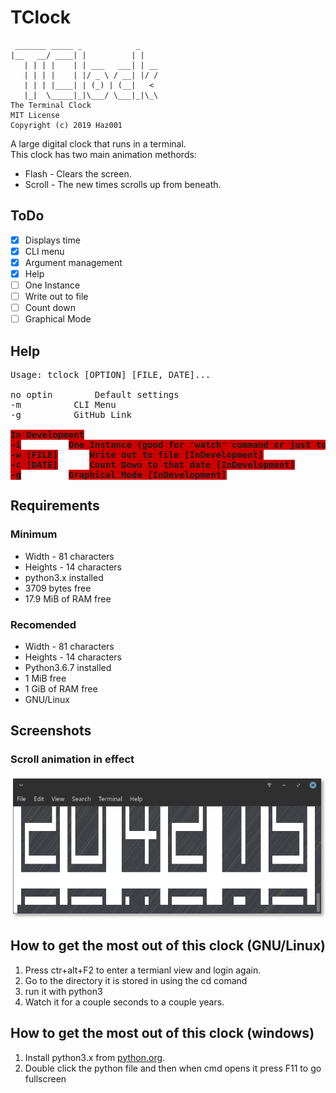 # TClock
```
 _______ _____ _            _
|__   __/ ____| |          | |
   | | | |    | | ___   ___| | __
   | | | |    | |/ _ \ / __| |/ /
   | | | |____| | (_) | (__|   <
   |_|  \_____|_|\___/ \___|_|\_\
The Terminal Clock
MIT License
Copyright (c) 2019 Haz001
```

A large digital clock that runs in a terminal. <br/>
This clock has two main animation methords:
<ul>
  <li>Flash - Clears the screen.</li>
  <li>Scroll - The new times scrolls up from beneath.</li>
</ul>

## ToDo
- [x] Displays time
- [x] CLI menu
- [x] Argument management
- [x] Help
- [ ] One Instance
- [ ] Write out to file
- [ ] Count down
- [ ] Graphical Mode

## Help

<pre>Usage: tclock [OPTION] [FILE, DATE]...

no optin		Default settings
-m			CLI Menu
-g			GitHub Link

<span style="background-color:#CC0000"><b>In Development</b></span>
<span style="background-color:#CC0000"><b>-i</b></span>			<span style="background-color:#CC0000"><b>One Instance (good for &apos;watch&apos; command or just to check time) [InDevelopment]</b></span>
<span style="background-color:#CC0000"><b>-w [FILE]</b></span>		<span style="background-color:#CC0000"><b>Write out to file [InDevelopment]</b></span>
<span style="background-color:#CC0000"><b>-c [DATE]</b></span>		<span style="background-color:#CC0000"><b>Count Down to that date [InDevelopment]</b></span>
<span style="background-color:#CC0000"><b>-g</b></span>			<span style="background-color:#CC0000"><b>Graphical Mode [InDevelopment]</b></span>
</pre>

## Requirements
### Minimum

<ul>
  <li>Width - 81 characters</li>
  <li>Heights - 14 characters</li>
  <li>python3.x installed</li>
  <li>3709 bytes free</li>
  <li>17.9 MiB of RAM free</li>
</ul>

### Recomended

<ul>
  <li>Width - 81 characters</li>
  <li>Heights - 14 characters</li>
  <li>Python3.6.7 installed</li>
  <li>1 MiB free</li>
  <li>1 GiB of RAM free</li>
  <li>GNU/Linux</li>
</ul>
  
## Screenshots
### Scroll animation in effect

<img src="TClock-Scroll.png"/>

## How to get the most out of this clock (GNU/Linux)

<ol>
  <li>Press ctr+alt+F2 to enter a termianl view and login again.</li>
  <li>Go to the directory it is stored in using the cd comand</li>
  <li>run it with python3</li>
  <li>Watch it for a couple seconds to a couple years.</li>
</ol>

## How to get the most out of this clock (windows)

<ol>
  <li>Install python3.x from <a href="https://www.python.org/downloads/release/python-372/">python.org</a>.</li>
  <li>Double click the python file and then when cmd opens it press F11 to go fullscreen</li>
</ol>
